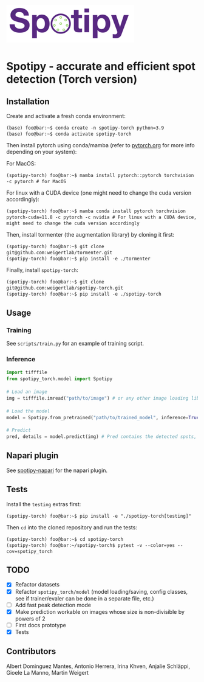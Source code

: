 ![Logo](artwork/spotipy_transp_small.png)
---

# Spotipy - accurate and efficient spot detection (Torch version)

## Installation
Create and activate a fresh conda environment:

```console
(base) foo@bar:~$ conda create -n spotipy-torch python=3.9
(base) foo@bar:~$ conda activate spotipy-torch
```

Then install pytorch using conda/mamba (refer to [pytorch.org](https://pytorch.org/get-started/locally/) for more info depending on your system):

For MacOS:
```console
(spotipy-torch) foo@bar:~$ mamba install pytorch::pytorch torchvision -c pytorch # for MacOS
```

For linux with a CUDA device (one might need to change the cuda version accordingly):
```console
(spotipy-torch) foo@bar:~$ mamba conda install pytorch torchvision pytorch-cuda=11.8 -c pytorch -c nvidia # For linux with a CUDA device, might need to change the cuda version accordingly
```


Then, install tormenter (the augmentation library) by cloning it first:

```console
(spotipy-torch) foo@bar:~$ git clone git@github.com:weigertlab/tormenter.git
(spotipy-torch) foo@bar:~$ pip install -e ./tormenter
```

Finally, install `spotipy-torch`:

```console
(spotipy-torch) foo@bar:~$ git clone git@github.com:weigertlab/spotipy-torch.git
(spotipy-torch) foo@bar:~$ pip install -e ./spotipy-torch
```

## Usage

### Training
See `scripts/train.py` for an example of training script.

### Inference
```python
import tifffile
from spotipy_torch.model import Spotipy

# Load an image
img = tifffile.imread("path/to/image") # or any other image loading library according to the image format

# Load the model
model = Spotipy.from_pretrained("path/to/trained_model", inference=True)

# Predict
pred, details = model.predict(img) # Pred contains the detected spots, the attribute 'heatmap' of `details` contains the predicted heatmap (access it by `details.heatmap`)
```

## Napari plugin
See [spotipy-napari](https://github.com/weigertlab/napari-spotipy-torch) for the napari plugin.


## Tests

Install the `testing` extras first:

```console
(spotipy-torch) foo@bar:~$ pip install -e "./spotipy-torch[testing]"
```

Then `cd` into the cloned repository and run the tests:
```console
(spotipy-torch) foo@bar:~$ cd spotipy-torch
(spotipy-torch) foo@bar:~/spotipy-torch$ pytest -v --color=yes --cov=spotipy_torch
```
## TODO

- [x] Refactor datasets
- [x] Refactor `spotipy_torch/model` (model loading/saving, config classes, see if trainer/evaler can be done in a separate file, etc.)
- [ ] Add fast peak detection mode
- [x] Make prediction workable on images whose size is non-divisible by powers of 2
- [ ] First docs prototype
- [x] Tests

## Contributors

Albert Dominguez Mantes, Antonio Herrera, Irina Khven, Anjalie Schläppi, Gioele La Manno, Martin Weigert
